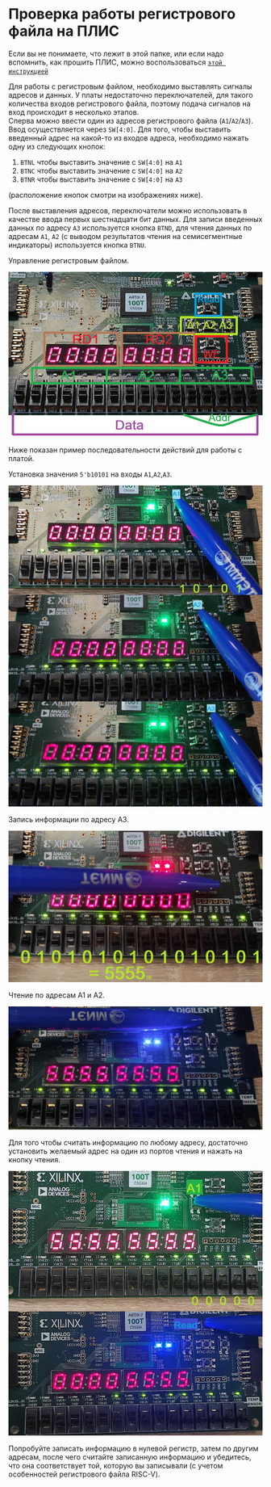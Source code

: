 # Проверка работы регистрового файла на ПЛИС

Если вы не понимаете, что лежит в этой папке, или если надо вспомнить, как прошить ПЛИС, можно воспользоваться [`этой инструкцией`](../../../Vivado%20Basics/Program%20nexys%20a7.md)

Для работы с регистровым файлом, необходимо выставлять сигналы адресов и данных.
У платы недостаточно переключателей, для такого количества входов регистрового файла, поэтому подача сигналов на вход происходит в несколько этапов.  
Сперва можно ввести один из адресов регистрового файла (`A1`/`A2`/`A3`). Ввод осуществляется через `SW[4:0]`. Для того, чтобы выставить введенный адрес на какой-то из входов адреса, необходимо нажать одну из следующих кнопок:

1. `BTNL` чтобы выставить значение с `SW[4:0]` на `A1`
2. `BTNC` чтобы выставить значение с `SW[4:0]` на `A2`
3. `BTNR` чтобы выставить значение с `SW[4:0]` на `A3`

(расположение кнопок смотри на изображениях ниже).

После выставления адресов, переключатели можно использовать в качестве ввода первых шестнадцати бит данных. Для записи введенных данных по адресу `A3` используется кнопка `BTND`, для чтения данных по адресам `A1`, `A2` (с выводом результатов чтения на семисегментные индикаторы) используется кнопка `BTNU`.

Управление регистровым файлом.

![../../../.pic/Labs/board%20files/nexys_rf1.jpg](../../../.pic/Labs/board%20files/nexys_rf1.jpg)

Ниже показан пример последовательности действий для работы с платой.

Установка значения `5'b10101` на входы `A1`,`A2`,`A3`.

![../../../.pic/Labs/board%20files/nexys_rf2.jpg](../../../.pic/Labs/board%20files/nexys_rf2.jpg)

Запись информации по адресу А3.

![../../../.pic/Labs/board%20files/nexys_rf3.jpg](../../../.pic/Labs/board%20files/nexys_rf3.jpg)

Чтение по адресам А1 и А2.

![../../../.pic/Labs/board%20files/nexys_rf4.jpg](../../../.pic/Labs/board%20files/nexys_rf4.jpg)

Для того чтобы считать информацию по любому адресу, достаточно установить желаемый адрес на один из портов чтения и нажать на кнопку чтения.

![../../../.pic/Labs/board%20files/nexys_rf5.jpg](../../../.pic/Labs/board%20files/nexys_rf5.jpg)

Попробуйте записать информацию в нулевой регистр, затем по другим адресам, после чего считайте записанную информацию и убедитесь, что она соответствует той, которую вы записывали (с учетом особенностей регистрового файла RISC-V).
